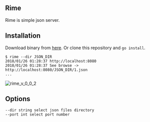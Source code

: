 ## Rime
Rime is simple json server.

## Installation

Download binary from [here](https://github.com/wataru0225/rime/releases/latest).
Or clone this repository and `go install`.

```
$ rime --dir JSON_DIR
2018/01/26 01:28:37 http://localhost:8080
2018/01/26 01:28:37 See browse -> http://localhost:8080/JSON_DIR/1.json
...
```

![rime_v_0_0_2](https://user-images.githubusercontent.com/7300913/35401843-05415f1c-023e-11e8-86d2-fb0585295763.gif)

## Options

```
--dir string select json files directory
--port int select port number
```
